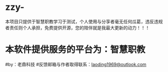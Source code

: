 # zzy-
本项目只提供于智慧职教学习于测试，个人使用与分享者毫无任何瓜葛，违反违规者责任则个人承担，免费提供开源，您的陪伴就是我最大更新的动力！！！
# 本软件提供服务的平台为：智慧职教
#by：老鼎科技
#反馈邮箱与作者取得联系：laoding1969@outlook.com
